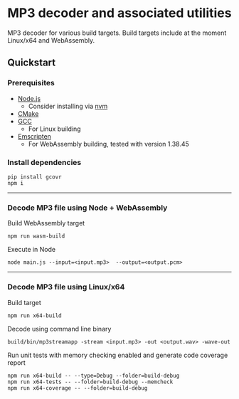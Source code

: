 # MP3 decoder and associated utilities
MP3 decoder for various build targets. Build targets include at the moment Linux/x64 and WebAssembly.

## Quickstart

### Prerequisites

- [Node.js](https://nodejs.org/en/)
  - Consider installing via [nvm](https://github.com/nvm-sh/nvm)
- [CMake](https://cmake.org/)
- [GCC](https://gcc.gnu.org/)
  - For Linux building
- [Emscripten](https://emscripten.org/index.html)
  - For WebAssembly building, tested with version 1.38.45

### Install dependencies
```
pip install gcovr
npm i
```

-----

### Decode MP3 file using Node + WebAssembly

Build WebAssembly target
```
npm run wasm-build
```

Execute in Node
```
node main.js --input=<input.mp3>  --output=<output.pcm>
```

-----

### Decode MP3 file using Linux/x64

Build target
```
npm run x64-build
```

Decode using command line binary
```
build/bin/mp3streamapp -stream <input.mp3> -out <output.wav> -wave-out
```

Run unit tests with memory checking enabled and generate code coverage report
```
npm run x64-build -- --type=Debug --folder=build-debug
npm run x64-tests -- --folder=build-debug --memcheck
npm run x64-coverage -- --folder=build-debug
```
